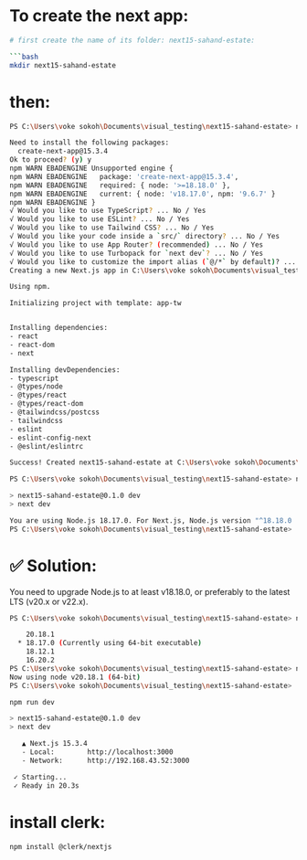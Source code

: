 <!-- to start next app: npm run dev -->

# To create the next app:
```bash
# first create the name of its folder: next15-sahand-estate:

```bash
mkdir next15-sahand-estate
```

# then: 

```bash
PS C:\Users\voke sokoh\Documents\visual_testing\next15-sahand-estate> npx create-next-app@latest .
```

```bash
Need to install the following packages:
  create-next-app@15.3.4
Ok to proceed? (y) y
npm WARN EBADENGINE Unsupported engine {
npm WARN EBADENGINE   package: 'create-next-app@15.3.4',
npm WARN EBADENGINE   required: { node: '>=18.18.0' },
npm WARN EBADENGINE   current: { node: 'v18.17.0', npm: '9.6.7' }
npm WARN EBADENGINE }
√ Would you like to use TypeScript? ... No / Yes
√ Would you like to use ESLint? ... No / Yes
√ Would you like to use Tailwind CSS? ... No / Yes
√ Would you like your code inside a `src/` directory? ... No / Yes
√ Would you like to use App Router? (recommended) ... No / Yes
√ Would you like to use Turbopack for `next dev`? ... No / Yes
√ Would you like to customize the import alias (`@/*` by default)? ... No / Yes
Creating a new Next.js app in C:\Users\voke sokoh\Documents\visual_testing\next15-sahand-estate.

Using npm.

Initializing project with template: app-tw


Installing dependencies:
- react
- react-dom
- next

Installing devDependencies:
- typescript
- @types/node
- @types/react
- @types/react-dom
- @tailwindcss/postcss
- tailwindcss
- eslint
- eslint-config-next
- @eslint/eslintrc
```

```bash
Success! Created next15-sahand-estate at C:\Users\voke sokoh\Documents\visual_testing\next15-sahand-estate

PS C:\Users\voke sokoh\Documents\visual_testing\next15-sahand-estate> npm run dev

> next15-sahand-estate@0.1.0 dev
> next dev

You are using Node.js 18.17.0. For Next.js, Node.js version "^18.18.0 || ^19.8.0 || >= 20.0.0" is required.
PS C:\Users\voke sokoh\Documents\visual_testing\next15-sahand-estate> 
```

# ✅ Solution:
You need to upgrade Node.js to at least v18.18.0, or preferably to the latest LTS (v20.x or v22.x).

```bash
PS C:\Users\voke sokoh\Documents\visual_testing\next15-sahand-estate> nvm ls

    20.18.1
  * 18.17.0 (Currently using 64-bit executable)
    18.12.1
    16.20.2
PS C:\Users\voke sokoh\Documents\visual_testing\next15-sahand-estate> nvm use 20.18.1 
Now using node v20.18.1 (64-bit)
PS C:\Users\voke sokoh\Documents\visual_testing\next15-sahand-estate>
```
```bash
npm run dev

> next15-sahand-estate@0.1.0 dev
> next dev

   ▲ Next.js 15.3.4
   - Local:        http://localhost:3000
   - Network:      http://192.168.43.52:3000

 ✓ Starting...
 ✓ Ready in 20.3s

```

# install clerk:
```bash
npm install @clerk/nextjs
```